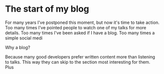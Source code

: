 # The start of my blog
For many years I've postponed this moment, but now it's time to take action. Too many times I've pointed people to watch one of my talks for more details. Too many times I've been asked if I have a blog. Too many times a simple social medi 

Why a blog?

Because many good developers prefer written content more than listening to talks. This way they can skip to the section most interesting for them. Plus
